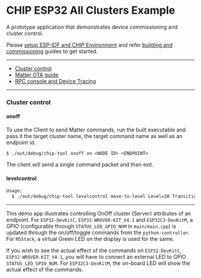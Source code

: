 # CHIP ESP32 All Clusters Example

A prototype application that demonstrates device commissioning and cluster
control.

Please
[setup ESP-IDF and CHIP Environment](../../../docs/platforms/esp32/setup_idf_chip.md)
and refer
[building and commissioning](../../../docs/platforms/esp32/build_app_and_commission.md)
guides to get started.

---

-   [Cluster control](#cluster-control)
-   [Matter OTA guide](../../../docs/platforms/esp32/ota.md)
-   [RPC console and Device Tracing](../../../docs/platforms/esp32/rpc_console.md)

---

### Cluster control

#### onoff

To use the Client to send Matter commands, run the built executable and pass it
the target cluster name, the target command name as well as an endpoint id.

```
$ ./out/debug/chip-tool onoff on <NODE ID> <ENDPOINT>
```

The client will send a single command packet and then exit.

#### levelcontrol

```bash
Usage:
  $ ./out/debug/chip-tool levelcontrol move-to-level Level=10 TransitionTime=0 OptionMask=0 OptionOverride=0 <NODE ID> <ENDPOINT>
```

---

This demo app illustrates controlling OnOff cluster (Server) attributes of an
endpoint. For `ESP32-DevKitC`, `ESP32-WROVER-KIT_V4.1` and `ESP32C3-DevKitM`, a
GPIO (configurable through `STATUS_LED_GPIO_NUM` in `main/main.cpp`) is updated
through the on/off/toggle commands from the `python-controller`. For `M5Stack`,
a virtual Green LED on the display is used for the same.

If you wish to see the actual effect of the commands on `ESP32-DevKitC`,
`ESP32-WROVER-KIT_V4.1`, you will have to connect an external LED to GPIO
`STATUS_LED_GPIO_NUM`. For `ESP32C3-DevKitM`, the on-board LED will show the
actual effect of the commands.
